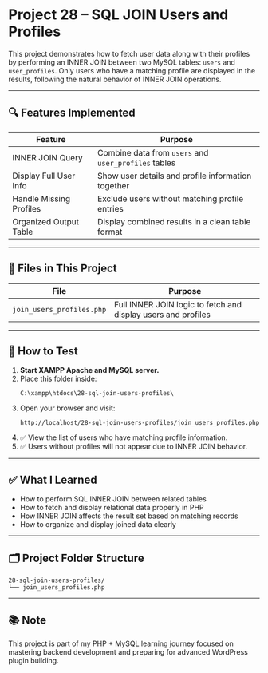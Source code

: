 # Project 28 – SQL JOIN Users and Profiles

This project demonstrates how to fetch user data along with their profiles by performing an INNER JOIN between two MySQL tables: `users` and `user_profiles`. Only users who have a matching profile are displayed in the results, following the natural behavior of INNER JOIN operations.

---

## 🔍 Features Implemented

| Feature | Purpose |
|---------|---------|
| INNER JOIN Query | Combine data from `users` and `user_profiles` tables |
| Display Full User Info | Show user details and profile information together |
| Handle Missing Profiles | Exclude users without matching profile entries |
| Organized Output Table | Display combined results in a clean table format |

---

## 📁 Files in This Project

| File | Purpose |
|------|---------|
| `join_users_profiles.php` | Full INNER JOIN logic to fetch and display users and profiles |

---

## 🧪 How to Test

1. **Start XAMPP Apache and MySQL server.**
2. Place this folder inside:  
   ```
   C:\xampp\htdocs\28-sql-join-users-profiles\
   ```
3. Open your browser and visit:  
   ```
   http://localhost/28-sql-join-users-profiles/join_users_profiles.php
   ```
4. ✅ View the list of users who have matching profile information.
5. ✅ Users without profiles will not appear due to INNER JOIN behavior.

---

## ✅ What I Learned

- How to perform SQL INNER JOIN between related tables  
- How to fetch and display relational data properly in PHP  
- How INNER JOIN affects the result set based on matching records  
- How to organize and display joined data clearly

---

## 🗂 Project Folder Structure

```
28-sql-join-users-profiles/
└── join_users_profiles.php
```

---

## 📚 Note

This project is part of my PHP + MySQL learning journey focused on mastering backend development and preparing for advanced WordPress plugin building.
